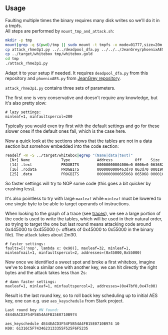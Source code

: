 Usage
-----

Faulting multiple times the binary requires many disk writes so we'll do it in a tmpfs.  
All steps are performed by ```mount_tmp_and_attack.sh```:

```bash
mkdir -p tmp
mount|grep -q $(pwd)/tmp || sudo mount -t tmpfs -o mode=01777,size=20m tmpfs tmp
cp attack_rhme3p1.py ../../deadpool_dfa.py ../../../JeanGrey/phoenixAES.py tmp
cp ../target/whitebox tmp/whitebox.gold
cd tmp
./attack_rhme3p1.py
```

Adapt it to your setup if needed. It requires ```deadpool_dfa.py``` from this repository and ```phoenixAES.py``` from [JeanGrey repository](https://github.com/SideChannelMarvels/JeanGrey).

```attack_rhme3p1.py``` contains three sets of parameters.

The first one is very conservative and doesn't require any knowledge, but it's also pretty slow:
```
# lazy settings:
minleaf=1, minfaultspercol=200
```

Typically you would even try first with the default settings and go for these slower ones if the default ones fail, which is the case here.

Now a quick look at the sections shows that the tables are not in a data section but somehow embedded into the code section:

```bash
readelf -W -S ../target/whitebox|egrep "(Name|data|text)"
  [Nr] Name              Type            Address          Off    Size   ES Flg Lk Inf Al
  [14] .text             PROGBITS        00000000004006e0 0006e0 063682 00  AX  0   0 16
  [16] .rodata           PROGBITS        0000000000463d70 063d70 000190 00   A  0   0  8
  [25] .data             PROGBITS        0000000000665068 065068 000010 00  WA  0   0  8
```

So faster settings will try to NOP some code (this goes a bit quicker by crashing less).

It's also pointless to try with large ```maxleaf``` while ```minleaf``` must be lowered to one single byte to be able to target operands of instructions.

When looking to the graph of a trace (see [traces](../traces)), we see a large portion of the code is used to write the tables, which will be used in their natural order, so trying to target the one but last round means attacking code around 0x445000 to 0x455000 (~ offsets of 0x45000 to 0x55000 in the binary file). The attack takes about 2m30.

```
# faster settings:
faults=[('nop', lambda x: 0x90)], maxleaf=32, minleaf=1, minleafnail=1, minfaultspercol=2, addresses=(0x45000,0x55000)
```

Now once we identified a sweet spot and broke a first whitebox, imagine we've to break a similar one with another key, we can hit directly the right bytes and the attack takes less than 2s:

```
# damn faster settings:
maxleaf=1, minleaf=1, minfaultspercol=2, addresses=(0x47bf0,0x47c00)
```

Result is the last round key, so to roll back key scheduling up to initial AES key, one can e.g. use ```aes_keyschedule``` from Stark project.

```bash
Last round key #N found:
4E44EACD3F54F5B54A4FB15E0710B974

aes_keyschedule 4E44EACD3F54F5B54A4FB15E0710B974 10
K00: 61316C5F7434623133355F525F6F5235
```
